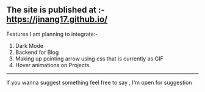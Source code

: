 The site is published at :-  https://jinang17.github.io/
---
Features I am planning to integrate:-
1) Dark Mode
2) Backend for Blog 
3) Making up pointing arrow using css that is currently as GIF
4) Hover animations on Projects 
---
If you wanna suggest something feel free to say , I'm open for suggestion

